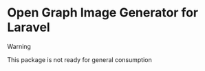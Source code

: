 # Open Graph Image Generator for Laravel

> [!WARNING]
> This package is not ready for general consumption
